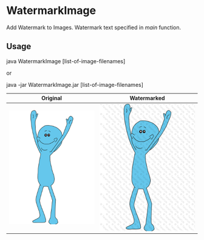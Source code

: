 # WatermarkImage

Add Watermark to Images. Watermark text specified in *main* function.


## Usage

java WatermarkImage [list-of-image-filenames]

or 

java -jar WatermarkImage.jar [list-of-image-filenames]


| Original | Watermarked |
|---------|-------|
|![alt text](https://raw.githubusercontent.com/pmpakos/Watermark/master/examples/mr_meeseeks.jpg)|![alt_text](https://raw.githubusercontent.com/pmpakos/Watermark/master/examples/mr_meeseeks_teraFUN.jpg)|

